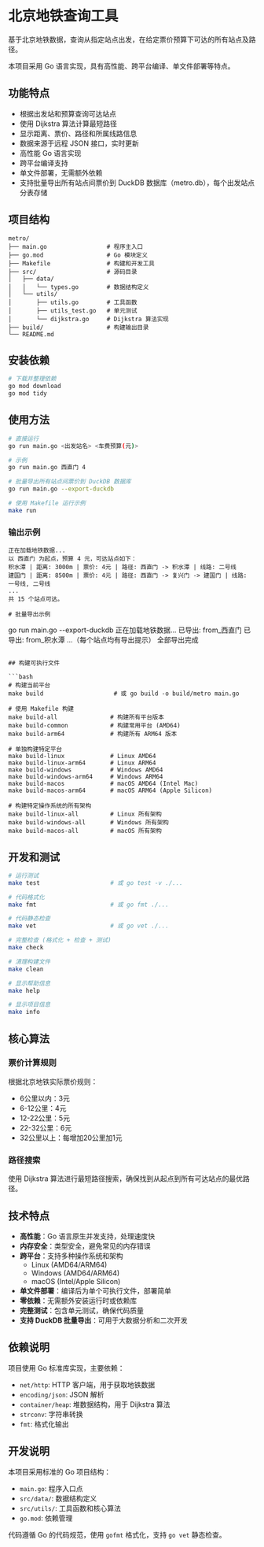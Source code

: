# 北京地铁查询工具

基于北京地铁数据，查询从指定站点出发，在给定票价预算下可达的所有站点及路径。

本项目采用 Go 语言实现，具有高性能、跨平台编译、单文件部署等特点。

## 功能特点

* 根据出发站和预算查询可达站点
* 使用 Dijkstra 算法计算最短路径
* 显示距离、票价、路径和所属线路信息
* 数据来源于远程 JSON 接口，实时更新
* 高性能 Go 语言实现
* 跨平台编译支持
* 单文件部署，无需额外依赖
* 支持批量导出所有站点间票价到 DuckDB 数据库（metro.db），每个出发站点分表存储

## 项目结构

```
metro/
├── main.go                 # 程序主入口
├── go.mod                  # Go 模块定义
├── Makefile                # 构建和开发工具
├── src/                    # 源码目录
│   ├── data/
│   │   └── types.go        # 数据结构定义
│   └── utils/
│       ├── utils.go        # 工具函数
│       ├── utils_test.go   # 单元测试
│       └── dijkstra.go     # Dijkstra 算法实现
├── build/                  # 构建输出目录
└── README.md
```

## 安装依赖

```bash
# 下载并整理依赖
go mod download
go mod tidy
```

## 使用方法

```bash
# 直接运行
go run main.go <出发站名> <车费预算(元)>

# 示例
go run main.go 西直门 4

# 批量导出所有站点间票价到 DuckDB 数据库
go run main.go --export-duckdb

# 使用 Makefile 运行示例
make run
```

### 输出示例

```
正在加载地铁数据...
以 西直门 为起点，预算 4 元，可达站点如下：
积水潭 | 距离: 3000m | 票价: 4元 | 路径: 西直门 -> 积水潭 | 线路: 二号线
建国门 | 距离: 8500m | 票价: 4元 | 路径: 西直门 -> 复兴门 -> 建国门 | 线路: 一号线, 二号线
...
共 15 个站点可达。

# 批量导出示例
```
go run main.go --export-duckdb
正在加载地铁数据...
已导出: from_西直门
已导出: from_积水潭
...（每个站点均有导出提示）
全部导出完成
```

## 构建可执行文件

```bash
# 构建当前平台
make build                    # 或 go build -o build/metro main.go

# 使用 Makefile 构建
make build-all               # 构建所有平台版本
make build-common            # 构建常用平台 (AMD64)
make build-arm64             # 构建所有 ARM64 版本

# 单独构建特定平台
make build-linux             # Linux AMD64
make build-linux-arm64       # Linux ARM64
make build-windows           # Windows AMD64  
make build-windows-arm64     # Windows ARM64
make build-macos             # macOS AMD64 (Intel Mac)
make build-macos-arm64       # macOS ARM64 (Apple Silicon)

# 构建特定操作系统的所有架构
make build-linux-all         # Linux 所有架构
make build-windows-all       # Windows 所有架构
make build-macos-all         # macOS 所有架构
```

## 开发和测试

```bash
# 运行测试
make test                    # 或 go test -v ./...

# 代码格式化
make fmt                     # 或 go fmt ./...

# 代码静态检查
make vet                     # 或 go vet ./...

# 完整检查 (格式化 + 检查 + 测试)
make check

# 清理构建文件
make clean

# 显示帮助信息
make help

# 显示项目信息
make info
```

## 核心算法

### 票价计算规则

根据北京地铁实际票价规则：
- 6公里以内：3元
- 6-12公里：4元
- 12-22公里：5元
- 22-32公里：6元
- 32公里以上：每增加20公里加1元

### 路径搜索

使用 Dijkstra 算法进行最短路径搜索，确保找到从起点到所有可达站点的最优路径。

## 技术特点

* **高性能**：Go 语言原生并发支持，处理速度快
* **内存安全**：类型安全，避免常见的内存错误
* **跨平台**：支持多种操作系统和架构
  - Linux (AMD64/ARM64)
  - Windows (AMD64/ARM64) 
  - macOS (Intel/Apple Silicon)
* **单文件部署**：编译后为单个可执行文件，部署简单
* **零依赖**：无需额外安装运行时或依赖库
* **完整测试**：包含单元测试，确保代码质量
* **支持 DuckDB 批量导出**：可用于大数据分析和二次开发

## 依赖说明

项目使用 Go 标准库实现，主要依赖：
- `net/http`: HTTP 客户端，用于获取地铁数据
- `encoding/json`: JSON 解析
- `container/heap`: 堆数据结构，用于 Dijkstra 算法
- `strconv`: 字符串转换
- `fmt`: 格式化输出

## 开发说明

本项目采用标准的 Go 项目结构：
- `main.go`: 程序入口点
- `src/data/`: 数据结构定义
- `src/utils/`: 工具函数和核心算法
- `go.mod`: 依赖管理

代码遵循 Go 的代码规范，使用 `gofmt` 格式化，支持 `go vet` 静态检查。
